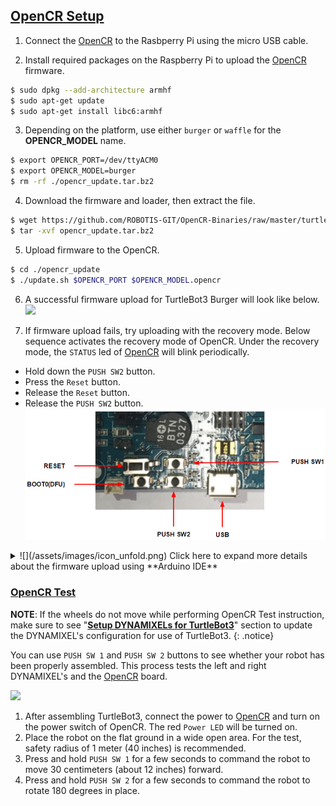 
## [OpenCR Setup](#opencr-setup)

1. Connect the [OpenCR] to the Rasbperry Pi using the micro USB cable.

2. Install required packages on the Raspberry Pi to upload the [OpenCR] firmware.
  ```bash
$ sudo dpkg --add-architecture armhf
$ sudo apt-get update
$ sudo apt-get install libc6:armhf
  ```

3. Depending on the platform, use either `burger` or `waffle` for the **OPENCR_MODEL** name.
  ```bash
$ export OPENCR_PORT=/dev/ttyACM0
$ export OPENCR_MODEL=burger
$ rm -rf ./opencr_update.tar.bz2
  ```

4. Download the firmware and loader, then extract the file.
  ```bash
$ wget https://github.com/ROBOTIS-GIT/OpenCR-Binaries/raw/master/turtlebot3/ROS1/latest/opencr_update.tar.bz2 
$ tar -xvf opencr_update.tar.bz2 
  ```

5. Upload firmware to the OpenCR.
  ```bash
$ cd ./opencr_update
$ ./update.sh $OPENCR_PORT $OPENCR_MODEL.opencr
  ```  

6. A successful firmware upload for TurtleBot3 Burger will look like below.  
  ![](/assets/images/platform/turtlebot3/opencr/shell01.png)

7. If firmware upload fails, try uploading with the recovery mode. Below sequence activates the recovery mode of OpenCR. Under the recovery mode, the `STATUS` led of [OpenCR] will blink periodically.
  - Hold down the `PUSH SW2` button.
  - Press the `Reset` button.
  - Release the `Reset` button.
  - Release the `PUSH SW2` button.
  ![](/assets/images/parts/controller/opencr10/bootloader_19.png)

<details>
<summary>
![](/assets/images/icon_unfold.png) Click here to expand more details about the firmware upload using **Arduino IDE**
</summary>
Please be aware that [OpenCR] board manager **does not support Arduino IDE on ARM based SBC such as Raspberry Pi or NVidia Jetson**.  
In order to upload the [OpenCR] firmware using Arduino IDE, please follow the below instructions on your PC.
{: .notice--danger}

1. If you are using Linux, please configure the USB port for OpenCR. For other OS(OSX or Windows), you can skip this step.
  ```bash
$ wget https://raw.githubusercontent.com/ROBOTIS-GIT/OpenCR/master/99-opencr-cdc.rules
$ sudo cp ./99-opencr-cdc.rules /etc/udev/rules.d/
$ sudo udevadm control --reload-rules
$ sudo udevadm trigger
$ sudo apt install libncurses5-dev:i386
  ```
2. Install Arduino IDE.
  - [Download the latest Arduino IDE](https://www.arduino.cc/en/software)

3. After completing the installation, run Arduino IDE.

4. Press `Ctrl` + `,` to open the Preferences menu

5. Enter below address in the `Additional Boards Manager URLs`.  
  ```bash
https://raw.githubusercontent.com/ROBOTIS-GIT/OpenCR/master/arduino/opencr_release/package_opencr_index.json
  ```  
  ![](/assets/images/platform/turtlebot3/preparation/ide1.png)

6. Open the TurtleBot3 firmware. Depending on your platform, please select the correct firmware.
  - Burger : ***File > Examples > turtlebot3 > turtlebot3_burger > turtlebot3_core***
  - Waffle/Waffle Pi : ***File > Examples > turtlebot3 > turtlebot3_waffle > turtlebot3_core***

7. Connect [OpenCR] to the PC and Select ***OpenCR > OpenCR Board*** from ***Tools > Board*** menu.

8. Select the [OpenCR] connected USB port from ***Tools > Port*** menu.

9. Upload the TurtleBot3 firmware sketch with `Ctrl` + `U` or the upload icon.  
  ![](/assets/images/platform/turtlebot3/opencr/o2.png)  
  ![](/assets/images/platform/turtlebot3/opencr/o3.png)

10. If firmware upload fails, try uploading with the recovery mode. Below sequence activates the recovery mode of OpenCR. Under the recovery mode, the `STATUS` led of [OpenCR] will blink periodically.
  - Hold down the `PUSH SW2` button.
  - Press the `Reset` button.
  - Release the `Reset` button.
  - Release the `PUSH SW2` button.
  ![](/assets/images/parts/controller/opencr10/bootloader_19.png)
</details>

### [OpenCR Test](#opencr-test)

**NOTE**: If the wheels do not move while performing OpenCR Test instruction, make sure to see "**[Setup DYNAMIXELs for TurtleBot3](/docs/en/platform/turtlebot3/faq/#setup-dynamixels-for-turtlebot3)**" section to update the DYNAMIXEL's configuration for use of TurtleBot3.
{: .notice}

You can use `PUSH SW 1` and `PUSH SW 2` buttons to see whether your robot has been properly assembled. This process tests the left and right DYNAMIXEL's and the [OpenCR] board.

![](/assets/images/platform/turtlebot3/opencr/opencr_models.png)

1. After assembling TurtleBot3, connect the power to [OpenCR] and turn on the power switch of OpenCR. The red `Power LED` will be turned on.
2. Place the robot on the flat ground in a wide open area. For the test, safety radius of 1 meter (40 inches) is recommended.
3. Press and hold `PUSH SW 1` for a few seconds to command the robot to move 30 centimeters (about 12 inches) forward.
4. Press and hold `PUSH SW 2` for a few seconds to command the robot to rotate 180 degrees in place.

[OpenCR]: /docs/en/parts/controller/opencr10/
